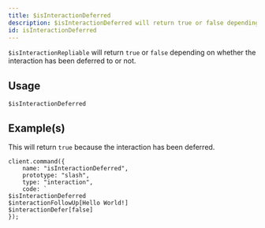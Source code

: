 ```yaml
---
title: $isInteractionDeferred
description: $isInteractionDeferred will return true or false depending on whether the interaction has been deferred to or not.
id: isInteractionDeferred
---
```


`$isInteractionRepliable` will return `true` or `false` depending on whether the interaction has been deferred to or not.

## Usage

```aoi
$isInteractionDeferred
```

## Example(s)
This will return `true` because the interaction has been deferred.

```aoi
client.command({
    name: "isInteractionDeferred",
    prototype: "slash",
    type: "interaction",
    code: `
$isInteractionDeferred
$interactionFollowUp[Hello World!]
$interactionDefer[false]
});
```
